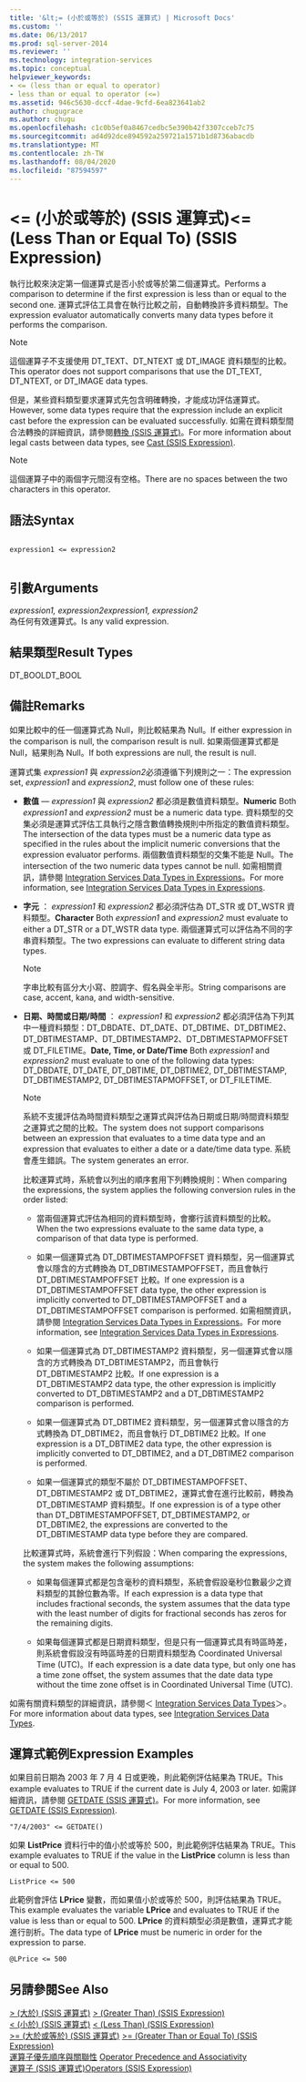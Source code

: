 ```yaml
---
title: '&lt;= (小於或等於) (SSIS 運算式) | Microsoft Docs'
ms.custom: ''
ms.date: 06/13/2017
ms.prod: sql-server-2014
ms.reviewer: ''
ms.technology: integration-services
ms.topic: conceptual
helpviewer_keywords:
- <= (less than or equal to operator)
- less than or equal to operator (<=)
ms.assetid: 946c5630-dccf-4dae-9cfd-6ea823641ab2
author: chugugrace
ms.author: chugu
ms.openlocfilehash: c1c0b5ef0a8467cedbc5e390b42f3307cceb7c75
ms.sourcegitcommit: ad4d92dce894592a259721a1571b1d8736abacdb
ms.translationtype: MT
ms.contentlocale: zh-TW
ms.lasthandoff: 08/04/2020
ms.locfileid: "87594597"
---
```

# <a name="lt-less-than-or-equal-to-ssis-expression"></a><span data-ttu-id="43401-102">&lt;= (小於或等於) (SSIS 運算式)</span><span class="sxs-lookup"><span data-stu-id="43401-102">&lt;= (Less Than or Equal To) (SSIS Expression)</span></span>
  <span data-ttu-id="43401-103">執行比較來決定第一個運算式是否小於或等於第二個運算式。</span><span class="sxs-lookup"><span data-stu-id="43401-103">Performs a comparison to determine if the first expression is less than or equal to the second one.</span></span> <span data-ttu-id="43401-104">運算式評估工具會在執行比較之前，自動轉換許多資料類型。</span><span class="sxs-lookup"><span data-stu-id="43401-104">The expression evaluator automatically converts many data types before it performs the comparison.</span></span>  
  
> [!NOTE]  
>  <span data-ttu-id="43401-105">這個運算子不支援使用 DT_TEXT、DT_NTEXT 或 DT_IMAGE 資料類型的比較。</span><span class="sxs-lookup"><span data-stu-id="43401-105">This operator does not support comparisons that use the DT_TEXT, DT_NTEXT, or DT_IMAGE data types.</span></span>  
  
 <span data-ttu-id="43401-106">但是，某些資料類型要求運算式先包含明確轉換，才能成功評估運算式。</span><span class="sxs-lookup"><span data-stu-id="43401-106">However, some data types require that the expression include an explicit cast before the expression can be evaluated successfully.</span></span> <span data-ttu-id="43401-107">如需在資料類型間合法轉換的詳細資訊，請參閱[轉換 &#40;SSIS 運算式&#41;](cast-ssis-expression.md)。</span><span class="sxs-lookup"><span data-stu-id="43401-107">For more information about legal casts between data types, see [Cast &#40;SSIS Expression&#41;](cast-ssis-expression.md).</span></span>  
  
> [!NOTE]  
>  <span data-ttu-id="43401-108">這個運算子中的兩個字元間沒有空格。</span><span class="sxs-lookup"><span data-stu-id="43401-108">There are no spaces between the two characters in this operator.</span></span>  
  
## <a name="syntax"></a><span data-ttu-id="43401-109">語法</span><span class="sxs-lookup"><span data-stu-id="43401-109">Syntax</span></span>  
  
```  
  
expression1 <= expression2  
  
```  
  
## <a name="arguments"></a><span data-ttu-id="43401-110">引數</span><span class="sxs-lookup"><span data-stu-id="43401-110">Arguments</span></span>  
 <span data-ttu-id="43401-111">*expression1, expression2*</span><span class="sxs-lookup"><span data-stu-id="43401-111">*expression1, expression2*</span></span>  
 <span data-ttu-id="43401-112">為任何有效運算式。</span><span class="sxs-lookup"><span data-stu-id="43401-112">Is any valid expression.</span></span>  
  
## <a name="result-types"></a><span data-ttu-id="43401-113">結果類型</span><span class="sxs-lookup"><span data-stu-id="43401-113">Result Types</span></span>  
 <span data-ttu-id="43401-114">DT_BOOL</span><span class="sxs-lookup"><span data-stu-id="43401-114">DT_BOOL</span></span>  
  
## <a name="remarks"></a><span data-ttu-id="43401-115">備註</span><span class="sxs-lookup"><span data-stu-id="43401-115">Remarks</span></span>  
 <span data-ttu-id="43401-116">如果比較中的任一個運算式為 Null，則比較結果為 Null。</span><span class="sxs-lookup"><span data-stu-id="43401-116">If either expression in the comparison is null, the comparison result is null.</span></span> <span data-ttu-id="43401-117">如果兩個運算式都是 Null，結果則為 Null。</span><span class="sxs-lookup"><span data-stu-id="43401-117">If both expressions are null, the result is null.</span></span>  
  
 <span data-ttu-id="43401-118">運算式集 *expression1* 與 *expression2*必須遵循下列規則之一：</span><span class="sxs-lookup"><span data-stu-id="43401-118">The expression set, *expression1* and *expression2*, must follow one of these rules:</span></span>  
  
-   <span data-ttu-id="43401-119">**數值** — *expression1* 與 *expression2* 都必須是數值資料類型。</span><span class="sxs-lookup"><span data-stu-id="43401-119">**Numeric** Both *expression1* and *expression2* must be a numeric data type.</span></span> <span data-ttu-id="43401-120">資料類型的交集必須是運算式評估工具執行之隱含數值轉換規則中所指定的數值資料類型。</span><span class="sxs-lookup"><span data-stu-id="43401-120">The intersection of the data types must be a numeric data type as specified in the rules about the implicit numeric conversions that the expression evaluator performs.</span></span> <span data-ttu-id="43401-121">兩個數值資料類型的交集不能是 Null。</span><span class="sxs-lookup"><span data-stu-id="43401-121">The intersection of the two numeric data types cannot be null.</span></span> <span data-ttu-id="43401-122">如需相關資訊，請參閱 [Integration Services Data Types in Expressions](integration-services-data-types-in-expressions.md)。</span><span class="sxs-lookup"><span data-stu-id="43401-122">For more information, see [Integration Services Data Types in Expressions](integration-services-data-types-in-expressions.md).</span></span>  
  
-   <span data-ttu-id="43401-123">**字元** ： *expression1* 和 *expression2* 都必須評估為 DT_STR 或 DT_WSTR 資料類型。</span><span class="sxs-lookup"><span data-stu-id="43401-123">**Character** Both *expression1* and *expression2* must evaluate to either a DT_STR or a DT_WSTR data type.</span></span> <span data-ttu-id="43401-124">兩個運算式可以評估為不同的字串資料類型。</span><span class="sxs-lookup"><span data-stu-id="43401-124">The two expressions can evaluate to different string data types.</span></span>  
  
    > [!NOTE]  
    >  <span data-ttu-id="43401-125">字串比較有區分大小寫、腔調字、假名與全半形。</span><span class="sxs-lookup"><span data-stu-id="43401-125">String comparisons are case, accent, kana, and width-sensitive.</span></span>  
  
-   <span data-ttu-id="43401-126">**日期、時間或日期/時間** ： *expression1* 和 *expression2* 都必須評估為下列其中一種資料類型：DT_DBDATE、DT_DATE、DT_DBTIME、DT_DBTIME2、DT_DBTIMESTAMP、DT_DBTIMESTAMP2、DT_DBTIMESTAPMOFFSET 或 DT_FILETIME。</span><span class="sxs-lookup"><span data-stu-id="43401-126">**Date, Time, or Date/Time** Both *expression1* and *expression2* must evaluate to one of the following data types: DT_DBDATE, DT_DATE, DT_DBTIME, DT_DBTIME2, DT_DBTIMESTAMP, DT_DBTIMESTAMP2, DT_DBTIMESTAPMOFFSET, or DT_FILETIME.</span></span>  
  
    > [!NOTE]  
    >  <span data-ttu-id="43401-127">系統不支援評估為時間資料類型之運算式與評估為日期或日期/時間資料類型之運算式之間的比較。</span><span class="sxs-lookup"><span data-stu-id="43401-127">The system does not support comparisons between an expression that evaluates to a time data type and an expression that evaluates to either a date or a date/time data type.</span></span> <span data-ttu-id="43401-128">系統會產生錯誤。</span><span class="sxs-lookup"><span data-stu-id="43401-128">The system generates an error.</span></span>  
  
     <span data-ttu-id="43401-129">比較運算式時，系統會以列出的順序套用下列轉換規則：</span><span class="sxs-lookup"><span data-stu-id="43401-129">When comparing the expressions, the system applies the following conversion rules in the order listed:</span></span>  
  
    -   <span data-ttu-id="43401-130">當兩個運算式評估為相同的資料類型時，會擲行該資料類型的比較。</span><span class="sxs-lookup"><span data-stu-id="43401-130">When the two expressions evaluate to the same data type, a comparison of that data type is performed.</span></span>  
  
    -   <span data-ttu-id="43401-131">如果一個運算式為 DT_DBTIMESTAMPOFFSET 資料類型，另一個運算式會以隱含的方式轉換為 DT_DBTIMESTAMPOFFSET，而且會執行 DT_DBTIMESTAMPOFFSET 比較。</span><span class="sxs-lookup"><span data-stu-id="43401-131">If one expression is a DT_DBTIMESTAMPOFFSET data type, the other expression is implicitly converted to DT_DBTIMESTAMPOFFSET and a DT_DBTIMESTAMPOFFSET comparison is performed.</span></span> <span data-ttu-id="43401-132">如需相關資訊，請參閱 [Integration Services Data Types in Expressions](integration-services-data-types-in-expressions.md)。</span><span class="sxs-lookup"><span data-stu-id="43401-132">For more information, see [Integration Services Data Types in Expressions](integration-services-data-types-in-expressions.md).</span></span>  
  
    -   <span data-ttu-id="43401-133">如果一個運算式為 DT_DBTIMESTAMP2 資料類型，另一個運算式會以隱含的方式轉換為 DT_DBTIMESTAMP2，而且會執行 DT_DBTIMESTAMP2 比較。</span><span class="sxs-lookup"><span data-stu-id="43401-133">If one expression is a DT_DBTIMESTAMP2 data type, the other expression is implicitly converted to DT_DBTIMESTAMP2 and a DT_DBTIMESTAMP2 comparison is performed.</span></span>  
  
    -   <span data-ttu-id="43401-134">如果一個運算式為 DT_DBTIME2 資料類型，另一個運算式會以隱含的方式轉換為 DT_DBTIME2，而且會執行 DT_DBTIME2 比較。</span><span class="sxs-lookup"><span data-stu-id="43401-134">If one expression is a DT_DBTIME2 data type, the other expression is implicitly converted to DT_DBTIME2, and a DT_DBTIME2 comparison is performed.</span></span>  
  
    -   <span data-ttu-id="43401-135">如果一個運算式的類型不屬於 DT_DBTIMESTAMPOFFSET、DT_DBTIMESTAMP2 或 DT_DBTIME2，運算式會在進行比較前，轉換為 DT_DBTIMESTAMP 資料類型。</span><span class="sxs-lookup"><span data-stu-id="43401-135">If one expression is of a type other than DT_DBTIMESTAMPOFFSET, DT_DBTIMESTAMP2, or DT_DBTIME2, the expressions are converted to the DT_DBTIMESTAMP data type before they are compared.</span></span>  
  
     <span data-ttu-id="43401-136">比較運算式時，系統會進行下列假設：</span><span class="sxs-lookup"><span data-stu-id="43401-136">When comparing the expressions, the system makes the following assumptions:</span></span>  
  
    -   <span data-ttu-id="43401-137">如果每個運算式都是包含毫秒的資料類型，系統會假設毫秒位數最少之資料類型的其餘位數為零。</span><span class="sxs-lookup"><span data-stu-id="43401-137">If each expression is a data type that includes fractional seconds, the system assumes that the data type with the least number of digits for fractional seconds has zeros for the remaining digits.</span></span>  
  
    -   <span data-ttu-id="43401-138">如果每個運算式都是日期資料類型，但是只有一個運算式具有時區時差，則系統會假設沒有時區時差的日期資料類型為 Coordinated Universal Time (UTC)。</span><span class="sxs-lookup"><span data-stu-id="43401-138">If each expression is a date data type, but only one has a time zone offset, the system assumes that the date data type without the time zone offset is in Coordinated Universal Time (UTC).</span></span>  
  
 <span data-ttu-id="43401-139">如需有關資料類型的詳細資訊，請參閱＜ [Integration Services Data Types](../data-flow/integration-services-data-types.md)＞。</span><span class="sxs-lookup"><span data-stu-id="43401-139">For more information about data types, see [Integration Services Data Types](../data-flow/integration-services-data-types.md).</span></span>  
  
## <a name="expression-examples"></a><span data-ttu-id="43401-140">運算式範例</span><span class="sxs-lookup"><span data-stu-id="43401-140">Expression Examples</span></span>  
 <span data-ttu-id="43401-141">如果目前日期為 2003 年 7 月 4 日或更晚，則此範例評估結果為 TRUE。</span><span class="sxs-lookup"><span data-stu-id="43401-141">This example evaluates to TRUE if the current date is July 4, 2003 or later.</span></span> <span data-ttu-id="43401-142">如需詳細資訊，請參閱 [GETDATE &#40;SSIS 運算式&#41;](getdate-ssis-expression.md)。</span><span class="sxs-lookup"><span data-stu-id="43401-142">For more information, see [GETDATE &#40;SSIS Expression&#41;](getdate-ssis-expression.md).</span></span>  
  
```  
"7/4/2003" <= GETDATE()  
```  
  
 <span data-ttu-id="43401-143">如果 **ListPrice** 資料行中的值小於或等於 500，則此範例評估結果為 TRUE。</span><span class="sxs-lookup"><span data-stu-id="43401-143">This example evaluates to TRUE if the value in the **ListPrice** column is less than or equal to 500.</span></span>  
  
```  
ListPrice <= 500  
```  
  
 <span data-ttu-id="43401-144">此範例會評估 **LPrice** 變數，而如果值小於或等於 500，則評估結果為 TRUE。</span><span class="sxs-lookup"><span data-stu-id="43401-144">This example evaluates the variable **LPrice** and evaluates to TRUE if the value is less than or equal to 500.</span></span> <span data-ttu-id="43401-145">**LPrice** 的資料類型必須是數值，運算式才能進行剖析。</span><span class="sxs-lookup"><span data-stu-id="43401-145">The data type of **LPrice** must be numeric in order for the expression to parse.</span></span>  
  
```  
@LPrice <= 500  
```  
  
## <a name="see-also"></a><span data-ttu-id="43401-146">另請參閱</span><span class="sxs-lookup"><span data-stu-id="43401-146">See Also</span></span>  
 <span data-ttu-id="43401-147">[&#62; &#40;大於&#41; &#40;SSIS 運算式&#41;](greater-than-ssis-expression.md) </span><span class="sxs-lookup"><span data-stu-id="43401-147">[&#62; &#40;Greater Than&#41; &#40;SSIS Expression&#41;](greater-than-ssis-expression.md) </span></span>  
 <span data-ttu-id="43401-148">[&#60; &#40;小於&#41; &#40;SSIS 運算式&#41;](less-than-ssis-expression.md) </span><span class="sxs-lookup"><span data-stu-id="43401-148">[&#60; &#40;Less Than&#41; &#40;SSIS Expression&#41;](less-than-ssis-expression.md) </span></span>  
 <span data-ttu-id="43401-149">[&#62;= &#40;大於或等於&#41; &#40;SSIS 運算式&#41;](greater-than-or-equal-to-ssis-expression.md) </span><span class="sxs-lookup"><span data-stu-id="43401-149">[&#62;= &#40;Greater Than or Equal To&#41; &#40;SSIS Expression&#41;](greater-than-or-equal-to-ssis-expression.md) </span></span>  
 <span data-ttu-id="43401-150">[運算子優先順序與關聯性](operator-precedence-and-associativity.md) </span><span class="sxs-lookup"><span data-stu-id="43401-150">[Operator Precedence and Associativity](operator-precedence-and-associativity.md) </span></span>  
 [<span data-ttu-id="43401-151">運算子 &#40;SSIS 運算式&#41;</span><span class="sxs-lookup"><span data-stu-id="43401-151">Operators &#40;SSIS Expression&#41;</span></span>](operators-ssis-expression.md)  
  
  
